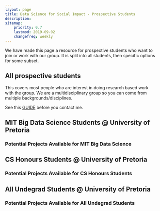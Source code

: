 ```yaml
---
layout: page
title: Data Science for Social Impact - Prospective Students
description: 
sitemap:
    priority: 0.7
    lastmod: 2019-09-02
    changefreq: weekly
---
```


We have made this page a resource for prospective students who want to join or work with our group. It is split into all students, then specific options for some subset.

## All prospective students

This covers most people who are interest in doing research based work with the group. We are a multidisciplinary group so you can come from multiple backgrounds/disciplines.

See this [GUIDE](https://docs.google.com/document/d/1-AdUPZmvmq47hHd47yJsGZCTfZAw770WfST0bQIlsQo/edit?usp=sharing) before you contact me.

## MIT Big Data Science Students @ University of Pretoria

### Potential Projects Available for MIT Big Data Science

## CS Honours Students @ University of Pretoria

### Potential Projects Available for CS Honours Students

## All Undegrad Students @ University of Pretoria

### Potential Projects Available for All Undegrad Students
